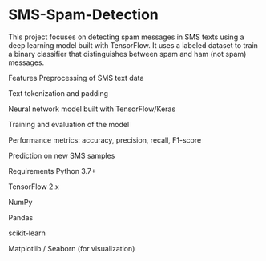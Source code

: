 # SMS-Spam-Detection

This project focuses on detecting spam messages in SMS texts using a deep learning model built with TensorFlow. It uses a labeled dataset to train a binary classifier that distinguishes between spam and ham (not spam) messages.


Features
Preprocessing of SMS text data

Text tokenization and padding

Neural network model built with TensorFlow/Keras

Training and evaluation of the model

Performance metrics: accuracy, precision, recall, F1-score

Prediction on new SMS samples


Requirements
Python 3.7+

TensorFlow 2.x

NumPy

Pandas

scikit-learn

Matplotlib / Seaborn (for visualization)
